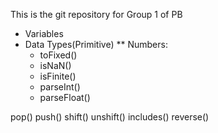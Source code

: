 This is the git repository for Group 1 of PB

- Variables
- Data Types(Primitive)
** Numbers:
  - toFixed()
  - isNaN()
  - isFinite()
  - parseInt()
  - parseFloat()

pop()
push()
shift()
unshift()
includes()
reverse()
